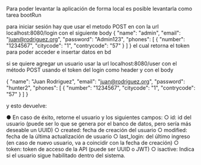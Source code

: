 Para poder levantar la aplicación de forma local
es posible levantarla como tarea bootRun

para iniciar sesión hay que usar el metodo POST  en con la url
localhost:8080/login
con el siguiente body
{
    "name": "admin",
    "email": "juan@rodriguez.org",
    "password": "Admin123",
    "phones": [
        {
            "number": "1234567",
            "citycode": "1",
            "contrycode": "57"
        }
    ]
}
el cual retorna el token para poder acceder e insertar datos en bd 

si se quiere agregar un usuario usar la url localhost:8080/user con el método POST
usando el token del login como header y con el body 

{
    "name": "Juan Rodriguez",
    "email": "juan@rodriguez.org",
    "password": "hunter2",
    "phones": [
        {
            "number": "1234567",
            "citycode": "1",
            "contrycode": "57"
        }
    ]
}

y esto devuelve:

● En caso de éxito, retorne el usuario y los siguientes campos:
○ id: id del usuario (puede ser lo que se genera por el banco de datos, pero sería más
deseable un UUID)
○ created: fecha de creación del usuario
○ modified: fecha de la última actualización de usuario
○ last_login: del último ingreso (en caso de nuevo usuario, va a coincidir con la fecha
de creación)
○ token: token de acceso de la API (puede ser UUID o JWT)
○ isactive: Indica si el usuario sigue habilitado dentro del sistema.





